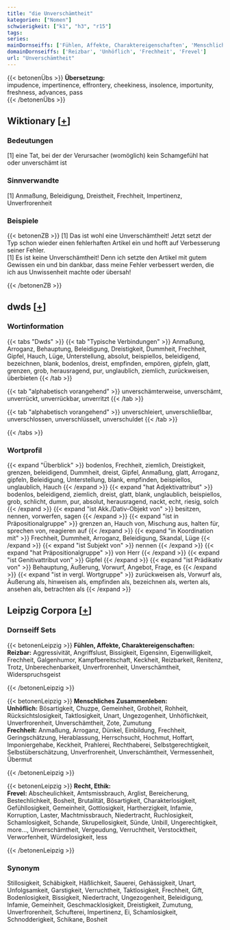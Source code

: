 ```yaml
---
title: "die Unverschämtheit"
kategorien: ["Nomen"]
schwierigkeit: ["k1", "h3", "r15"]
tags:
series:
mainDornseiffs: ['Fühlen, Affekte, Charaktereigenschaften', 'Menschliches Zusammenleben', 'Recht, Ethik']
domainDornseiffs: ['Reizbar', 'Unhöflich', 'Frechheit', 'Frevel']
url: "Unverschämtheit"
---
```


{{< betonenÜbs >}}
**Übersetzung:**  
impudence, impertinence, effrontery, cheekiness, insolence, importunity, freshness, advances, pass  
{{< /betonenÜbs >}}

## Wiktionary [[+](https://de.wiktionary.org/wiki/Unverschämtheit)]

### Bedeutungen
[1] eine Tat, bei der der Verursacher (womöglich) kein Schamgefühl hat oder unverschämt ist  

### Sinnverwandte
[1] Anmaßung, Beleidigung, Dreistheit, Frechheit, Impertinenz, Unverfrorenheit  

### Beispiele
{{< betonenZB >}}
[1] Das ist wohl eine Unverschämtheit! Jetzt setzt der Typ schon wieder einen fehlerhaften Artikel ein und hofft auf Verbesserung seiner Fehler.  
[1] Es ist keine Unverschämtheit! Denn ich setzte den Artikel mit gutem Gewissen ein und bin dankbar, dass meine Fehler verbessert werden, die ich aus Unwissenheit machte oder übersah!  

{{< /betonenZB >}}


## dwds [[+](https://www.dwds.de/wb/Unverschämtheit)]

### Wortinformation
{{< tabs "Dwds" >}}
{{< tab "Typische Verbindungen" >}}
Anmaßung, Arroganz, Behauptung, Beleidigung, Dreistigkeit, Dummheit, Frechheit, Gipfel, Hauch, Lüge, Unterstellung, absolut, beispiellos, beleidigend, bezeichnen, blank, bodenlos, dreist, empfinden, empören, gipfeln, glatt, grenzen, grob, herausragend, pur, unglaublich, ziemlich, zurückweisen, überbieten
{{< /tab >}}

{{< tab "alphabetisch vorangehend" >}}
unverschämterweise, unverschämt, unverrückt, unverrückbar, unverritzt
{{< /tab >}}

{{< tab "alphabetisch vorangehend" >}}
unverschleiert, unverschließbar, unverschlossen, unverschlüsselt, unverschuldet
{{< /tab >}}

{{< /tabs >}}

### Wortprofil
{{< expand "Überblick" >}} bodenlos, Frechheit, ziemlich, Dreistigkeit, grenzen, beleidigend, Dummheit, dreist, Gipfel, Anmaßung, glatt, Arroganz, gipfeln, Beleidigung, Unterstellung, blank, empfinden, beispiellos, unglaublich, Hauch {{< /expand >}}
{{< expand "hat Adjektivattribut" >}} bodenlos, beleidigend, ziemlich, dreist, glatt, blank, unglaublich, beispiellos, grob, schlicht, dumm, pur, absolut, herausragend, nackt, echt, riesig, solch {{< /expand >}}
{{< expand "ist Akk./Dativ-Objekt von" >}} besitzen, nennen, vorwerfen, sagen {{< /expand >}}
{{< expand "ist in Präpositionalgruppe" >}} grenzen an, Hauch von, Mischung aus, halten für, sprechen von, reagieren auf {{< /expand >}}
{{< expand "in Koordination mit" >}} Frechheit, Dummheit, Arroganz, Beleidigung, Skandal, Lüge {{< /expand >}}
{{< expand "ist Subjekt von" >}} nennen {{< /expand >}}
{{< expand "hat Präpositionalgruppe" >}} von Herr {{< /expand >}}
{{< expand "ist Genitivattribut von" >}} Gipfel {{< /expand >}}
{{< expand "ist Prädikativ von" >}} Behauptung, Äußerung, Vorwurf, Angebot, Frage, es {{< /expand >}}
{{< expand "ist in vergl. Wortgruppe" >}} zurückweisen als, Vorwurf als, Äußerung als, hinweisen als, empfinden als, bezeichnen als, werten als, ansehen als, betrachten als {{< /expand >}}

## Leipzig Corpora [[+](https://corpora.uni-leipzig.de/en/res?word=Unverschämtheit&corpusId=deu_newscrawl-public_2018)]

### Dornseiff Sets
{{< betonenLeipzig >}}
**Fühlen, Affekte, Charaktereigenschaften:**  
**Reizbar:** Aggressivität, Angriffslust, Bissigkeit, Eigensinn, Eigenwilligkeit, Frechheit, Galgenhumor, Kampfbereitschaft, Keckheit, Reizbarkeit, Renitenz, Trotz, Unberechenbarkeit, Unverfrorenheit, Unverschämtheit, Widerspruchsgeist  

{{< /betonenLeipzig >}}


{{< betonenLeipzig >}}
**Menschliches Zusammenleben:**  
**Unhöflich:** Bösartigkeit, Chuzpe, Gemeinheit, Grobheit, Rohheit, Rücksichtslosigkeit, Taktlosigkeit, Unart, Ungezogenheit, Unhöflichkeit, Unverfrorenheit, Unverschämtheit, Zote, Zumutung  
**Frechheit:** Anmaßung, Arroganz, Dünkel, Einbildung, Frechheit, Geringschätzung, Herablassung, Herrschsucht, Hochmut, Hoffart, Imponiergehabe, Keckheit, Prahlerei, Rechthaberei, Selbstgerechtigkeit, Selbstüberschätzung, Unverfrorenheit, Unverschämtheit, Vermessenheit, Übermut  

{{< /betonenLeipzig >}}


{{< betonenLeipzig >}}
**Recht, Ethik:**  
**Frevel:** Abscheulichkeit, Amtsmissbrauch, Arglist, Bereicherung, Bestechlichkeit, Bosheit, Brutalität, Bösartigkeit, Charakterlosigkeit, Gefühllosigkeit, Gemeinheit, Gottlosigkeit, Hartherzigkeit, Infamie, Korruption, Laster, Machtmissbrauch, Niedertracht, Ruchlosigkeit, Schamlosigkeit, Schande, Skrupellosigkeit, Sünde, Unbill, Ungerechtigkeit, more..., Unverschämtheit, Vergeudung, Verruchtheit, Verstocktheit, Verworfenheit, Würdelosigkeit, less  

{{< /betonenLeipzig >}}

### Synonym
Stillosigkeit, Schäbigkeit, Häßlichkeit, Sauerei, Gehässigkeit, Unart, Unfolgsamkeit, Garstigkeit, Verruchtheit, Taktlosigkeit, Frechheit, Gift, Bodenlosigkeit, Bissigkeit, Niedertracht, Ungezogenheit, Beleidigung, Infamie, Gemeinheit, Geschmacklosigkeit, Dreistigkeit, Zumutung, Unverfrorenheit, Schufterei, Impertinenz, Ei, Schamlosigkeit, Schnodderigkeit, Schikane, Bosheit

